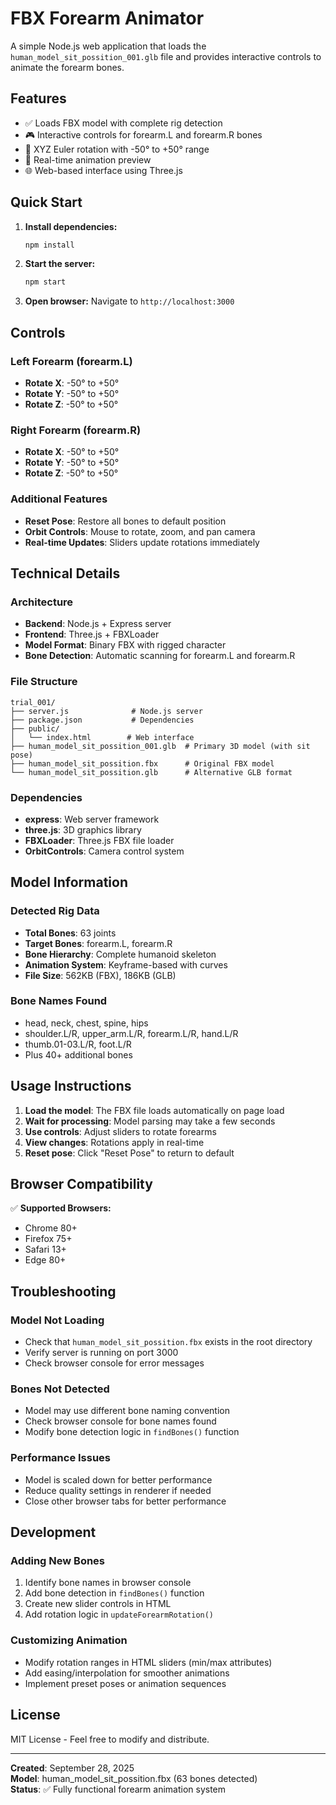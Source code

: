 # FBX Forearm Animator

A simple Node.js web application that loads the `human_model_sit_possition_001.glb` file and provides interactive controls to animate the forearm bones.

## Features

- ✅ Loads FBX model with complete rig detection
- 🎮 Interactive controls for forearm.L and forearm.R bones  
- 🔄 XYZ Euler rotation with -50° to +50° range
- 🎯 Real-time animation preview
- 🌐 Web-based interface using Three.js

## Quick Start

1. **Install dependencies:**
   ```bash
   npm install
   ```

2. **Start the server:**
   ```bash
   npm start
   ```

3. **Open browser:**
   Navigate to `http://localhost:3000`

## Controls

### Left Forearm (forearm.L)
- **Rotate X**: -50° to +50°
- **Rotate Y**: -50° to +50°  
- **Rotate Z**: -50° to +50°

### Right Forearm (forearm.R)
- **Rotate X**: -50° to +50°
- **Rotate Y**: -50° to +50°
- **Rotate Z**: -50° to +50°

### Additional Features
- **Reset Pose**: Restore all bones to default position
- **Orbit Controls**: Mouse to rotate, zoom, and pan camera
- **Real-time Updates**: Sliders update rotations immediately

## Technical Details

### Architecture
- **Backend**: Node.js + Express server
- **Frontend**: Three.js + FBXLoader
- **Model Format**: Binary FBX with rigged character
- **Bone Detection**: Automatic scanning for forearm.L and forearm.R

### File Structure
```
trial_001/
├── server.js              # Node.js server
├── package.json           # Dependencies
├── public/
│   └── index.html        # Web interface
├── human_model_sit_possition_001.glb  # Primary 3D model (with sit pose)
├── human_model_sit_possition.fbx      # Original FBX model
└── human_model_sit_possition.glb      # Alternative GLB format
```

### Dependencies
- **express**: Web server framework
- **three.js**: 3D graphics library
- **FBXLoader**: Three.js FBX file loader
- **OrbitControls**: Camera control system

## Model Information

### Detected Rig Data
- **Total Bones**: 63 joints
- **Target Bones**: forearm.L, forearm.R
- **Bone Hierarchy**: Complete humanoid skeleton
- **Animation System**: Keyframe-based with curves
- **File Size**: 562KB (FBX), 186KB (GLB)

### Bone Names Found
- head, neck, chest, spine, hips
- shoulder.L/R, upper_arm.L/R, forearm.L/R, hand.L/R
- thumb.01-03.L/R, foot.L/R
- Plus 40+ additional bones

## Usage Instructions

1. **Load the model**: The FBX file loads automatically on page load
2. **Wait for processing**: Model parsing may take a few seconds
3. **Use controls**: Adjust sliders to rotate forearms
4. **View changes**: Rotations apply in real-time
5. **Reset pose**: Click "Reset Pose" to return to default

## Browser Compatibility

✅ **Supported Browsers:**
- Chrome 80+
- Firefox 75+
- Safari 13+
- Edge 80+

## Troubleshooting

### Model Not Loading
- Check that `human_model_sit_possition.fbx` exists in the root directory
- Verify server is running on port 3000
- Check browser console for error messages

### Bones Not Detected
- Model may use different bone naming convention
- Check browser console for bone names found
- Modify bone detection logic in `findBones()` function

### Performance Issues
- Model is scaled down for better performance
- Reduce quality settings in renderer if needed
- Close other browser tabs for better performance

## Development

### Adding New Bones
1. Identify bone names in browser console
2. Add bone detection in `findBones()` function
3. Create new slider controls in HTML
4. Add rotation logic in `updateForearmRotation()`

### Customizing Animation
- Modify rotation ranges in HTML sliders (min/max attributes)
- Add easing/interpolation for smoother animations
- Implement preset poses or animation sequences

## License

MIT License - Feel free to modify and distribute.

---

**Created**: September 28, 2025  
**Model**: human_model_sit_possition.fbx (63 bones detected)  
**Status**: ✅ Fully functional forearm animation system